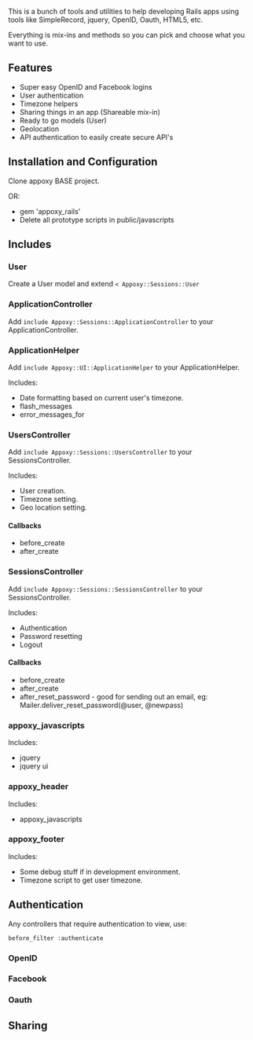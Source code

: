 This is a bunch of tools and utilities to help developing Rails apps using
tools like SimpleRecord, jquery, OpenID, Oauth, HTML5, etc.

Everything is mix-ins and methods so you can pick and choose what you want to use.

## Features

- Super easy OpenID and Facebook logins
- User authentication
- Timezone helpers
- Sharing things in an app (Shareable mix-in)
- Ready to go models (User)
- Geolocation
- API authentication to easily create secure API's

## Installation and Configuration

Clone appoxy BASE project.

OR:

- gem 'appoxy_rails'
- Delete all prototype scripts in public/javascripts


## Includes

### User

Create a User model and extend `< Appoxy::Sessions::User`

### ApplicationController

Add `include Appoxy::Sessions::ApplicationController` to your ApplicationController.

### ApplicationHelper

Add `include Appoxy::UI::ApplicationHelper` to your ApplicationHelper.

Includes:

- Date formatting based on current user's timezone.
- flash_messages
- error_messages_for

### UsersController

Add `include Appoxy::Sessions::UsersController` to your SessionsController.

Includes:

- User creation.
- Timezone setting.
- Geo location setting.

#### Callbacks

- before_create
- after_create

### SessionsController

Add `include Appoxy::Sessions::SessionsController` to your SessionsController.

Includes:

- Authentication
- Password resetting
- Logout

#### Callbacks

- before_create
- after_create
- after_reset_password - good for sending out an email, eg: Mailer.deliver_reset_password(@user, @newpass)

### appoxy_javascripts

Includes:

- jquery
- jquery ui

### appoxy_header

Includes:

- appoxy_javascripts

### appoxy_footer

Includes:

- Some debug stuff if in development environment.
- Timezone script to get user timezone.

## Authentication

Any controllers that require authentication to view, use:

    before_filter :authenticate

### OpenID

### Facebook

### Oauth

## Sharing

